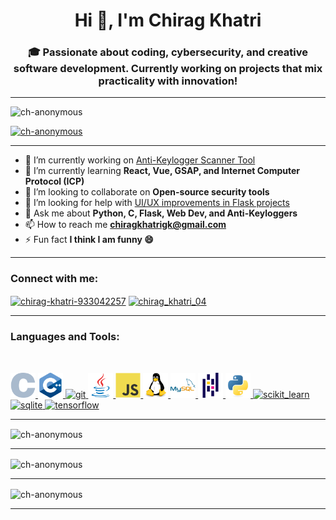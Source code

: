 <h1 align="center">Hi 👋, I'm Chirag Khatri</h1>
<h3 align="center">🎓 Passionate about coding, cybersecurity, and creative software development. Currently working on projects that mix practicality with innovation!</h3>

---

<p align="left"> <img src="https://komarev.com/ghpvc/?username=ch-anonymous&label=Profile%20views&color=0e75b6&style=flat" alt="ch-anonymous" /> </p>

<p align="left"> <a href="https://github.com/ryo-ma/github-profile-trophy"><img src="https://github-profile-trophy.vercel.app/?username=ch-anonymous" alt="ch-anonymous" /></a> </p> 

---

- 🔭 I’m currently working on [Anti-Keylogger Scanner Tool](https://github.com/CH-Anonymous/anti-keylogger-scanner)  
- 🌱 I’m currently learning **React, Vue, GSAP, and Internet Computer Protocol (ICP)**  
- 👯 I’m looking to collaborate on **Open-source security tools**  
- 🤝 I’m looking for help with [UI/UX improvements in Flask projects](https://github.com/CH-Anonymous/Medical_Management_System)  
- 💬 Ask me about **Python, C, Flask, Web Dev, and Anti-Keyloggers**  
- 📫 How to reach me **chiragkhatrigk@gmail.com**  
- ⚡ Fun fact **I think I am funny 😄**

---

<h3 align="left">Connect with me:</h3>
<p align="left">
<a href="https://linkedin.com/in/chirag-khatri-933042257" target="blank"><img align="center" src="https://raw.githubusercontent.com/rahuldkjain/github-profile-readme-generator/master/src/images/icons/Social/linked-in-alt.svg" alt="chirag-khatri-933042257" height="30" width="40" /></a>
<a href="https://instagram.com/chirag_khatri_04" target="blank"><img align="center" src="https://raw.githubusercontent.com/rahuldkjain/github-profile-readme-generator/master/src/images/icons/Social/instagram.svg" alt="chirag_khatri_04" height="30" width="40" /></a>
</p>

---

<h3 align="left">Languages and Tools:</h3>

&nbsp;

<p align="left"> 
  <a href="https://www.cprogramming.com/" target="_blank" rel="noreferrer"> 
    <img src="https://raw.githubusercontent.com/devicons/devicon/master/icons/c/c-original.svg" alt="c" width="40" height="40"/> 
  </a> 
  <a href="https://www.w3schools.com/cpp/" target="_blank" rel="noreferrer"> 
    <img src="https://raw.githubusercontent.com/devicons/devicon/master/icons/cplusplus/cplusplus-original.svg" alt="cplusplus" width="40" height="40"/> 
  </a> 
  <a href="https://git-scm.com/" target="_blank" rel="noreferrer"> 
    <img src="https://www.vectorlogo.zone/logos/git-scm/git-scm-icon.svg" alt="git" width="40" height="40"/> 
  </a> 
  <a href="https://www.java.com" target="_blank" rel="noreferrer"> 
    <img src="https://raw.githubusercontent.com/devicons/devicon/master/icons/java/java-original.svg" alt="java" width="40" height="40"/> 
  </a> 
  <a href="https://developer.mozilla.org/en-US/docs/Web/JavaScript" target="_blank" rel="noreferrer"> 
    <img src="https://raw.githubusercontent.com/devicons/devicon/master/icons/javascript/javascript-original.svg" alt="javascript" width="40" height="40"/> 
  </a> 
  <a href="https://www.linux.org/" target="_blank" rel="noreferrer"> 
    <img src="https://raw.githubusercontent.com/devicons/devicon/master/icons/linux/linux-original.svg" alt="linux" width="40" height="40"/> 
  </a> 
  <a href="https://www.mysql.com/" target="_blank" rel="noreferrer"> 
    <img src="https://raw.githubusercontent.com/devicons/devicon/master/icons/mysql/mysql-original-wordmark.svg" alt="mysql" width="40" height="40"/> 
  </a> 
  <a href="https://pandas.pydata.org/" target="_blank" rel="noreferrer"> 
    <img src="https://raw.githubusercontent.com/devicons/devicon/2ae2a900d2f041da66e950e4d48052658d850630/icons/pandas/pandas-original.svg" alt="pandas" width="40" height="40"/> 
  </a> 
  <a href="https://www.python.org" target="_blank" rel="noreferrer"> 
    <img src="https://raw.githubusercontent.com/devicons/devicon/master/icons/python/python-original.svg" alt="python" width="40" height="40"/> 
  </a> 
  <a href="https://scikit-learn.org/" target="_blank" rel="noreferrer"> 
    <img src="https://upload.wikimedia.org/wikipedia/commons/0/05/Scikit_learn_logo_small.svg" alt="scikit_learn" width="40" height="40"/> 
  </a> 
  <a href="https://www.sqlite.org/" target="_blank" rel="noreferrer"> 
    <img src="https://www.vectorlogo.zone/logos/sqlite/sqlite-icon.svg" alt="sqlite" width="40" height="40"/> 
  </a> 
  <a href="https://www.tensorflow.org" target="_blank" rel="noreferrer"> 
    <img src="https://www.vectorlogo.zone/logos/tensorflow/tensorflow-icon.svg" alt="tensorflow" width="40" height="40"/> 
  </a> 
</p>

---

<p><img align="center" src="https://github-readme-stats.vercel.app/api/top-langs?username=ch-anonymous&show_icons=true&locale=en&layout=compact" alt="ch-anonymous" /></p>

---

<p><img align="center" src="https://github-readme-stats.vercel.app/api?username=ch-anonymous&show_icons=true&locale=en" alt="ch-anonymous" /></p>

---

<p><img align="center" src="https://github-readme-streak-stats.herokuapp.com/?user=ch-anonymous&" alt="ch-anonymous" /></p>

---
